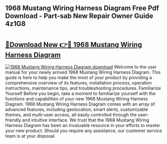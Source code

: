 ## 1968 Mustang Wiring Harness Diagram Free Pdf Download - Part-sab New Repair Owner Guide 4z1G8

# <h2><a href="http://dfkcdhr.blite.top/?on=1968+Mustang+Wiring+Harness+Diagram">🔗Download New 👉🔴 1968 Mustang Wiring Harness Diagram</a></h2>

[![1968 Mustang Wiring Harness Diagram download](https://i.imgur.com/lujVjoI.png)](http://dfkcdhr.blite.top/?on=1968+Mustang+Wiring+Harness+Diagram)
Welcome to the user manual for your newly arrived 1968 Mustang Wiring Harness Diagram. This guide is here to help you make the most of your product by providing a comprehensive overview of its features, installation process, operation instructions, maintenance tips, and troubleshooting procedures. Familiarize Yourself Before you begin, take a moment to familiarize yourself with the functions and capabilities of your new 1968 Mustang Wiring Harness Diagram. 1968 Mustang Wiring Harness Diagram comes with an array of advanced features, including geolocation, smart alerts, customizable themes, and multi-user access, all easily controlled through the user-friendly and intuitive interface. We trust that the 1968 Mustang Wiring Harness Diagram has been an invaluable resource in your efforts to master your new product. Should you require any assistance, our customer service team is at your disposal.
